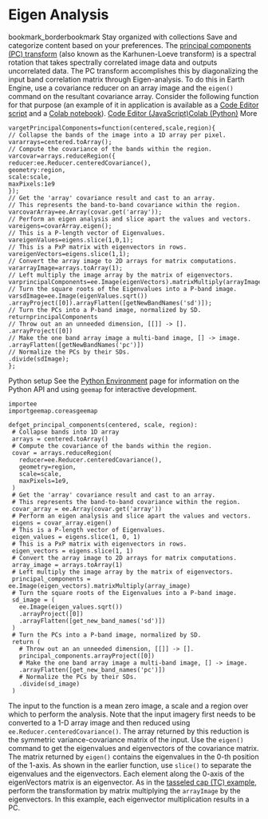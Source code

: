  
#  Eigen Analysis 
bookmark_borderbookmark Stay organized with collections  Save and categorize content based on your preferences.
The [principal components (PC) transform](http://en.wikipedia.org/wiki/Principal_component_analysis) (also known as the Karhunen-Loeve transform) is a spectral rotation that takes spectrally correlated image data and outputs uncorrelated data. The PC transform accomplishes this by diagonalizing the input band correlation matrix through Eigen-analysis. To do this in Earth Engine, use a covariance reducer on an array image and the `eigen()` command on the resultant covariance array. Consider the following function for that purpose (an example of it in application is available as a [Code Editor script](https://code.earthengine.google.com/30c0e509da3a644fc4fea031b7649f87) and a [Colab notebook](https://github.com/google/earthengine-community/blob/master/guides/linked/Earth_Engine_PCA.ipynb)).
[Code Editor (JavaScript)](https://developers.google.com/earth-engine/guides/arrays_eigen_analysis#code-editor-javascript-sample)[Colab (Python)](https://developers.google.com/earth-engine/guides/arrays_eigen_analysis#colab-python-sample) More
```
vargetPrincipalComponents=function(centered,scale,region){
// Collapse the bands of the image into a 1D array per pixel.
vararrays=centered.toArray();
// Compute the covariance of the bands within the region.
varcovar=arrays.reduceRegion({
reducer:ee.Reducer.centeredCovariance(),
geometry:region,
scale:scale,
maxPixels:1e9
});
// Get the 'array' covariance result and cast to an array.
// This represents the band-to-band covariance within the region.
varcovarArray=ee.Array(covar.get('array'));
// Perform an eigen analysis and slice apart the values and vectors.
vareigens=covarArray.eigen();
// This is a P-length vector of Eigenvalues.
vareigenValues=eigens.slice(1,0,1);
// This is a PxP matrix with eigenvectors in rows.
vareigenVectors=eigens.slice(1,1);
// Convert the array image to 2D arrays for matrix computations.
vararrayImage=arrays.toArray(1);
// Left multiply the image array by the matrix of eigenvectors.
varprincipalComponents=ee.Image(eigenVectors).matrixMultiply(arrayImage);
// Turn the square roots of the Eigenvalues into a P-band image.
varsdImage=ee.Image(eigenValues.sqrt())
.arrayProject([0]).arrayFlatten([getNewBandNames('sd')]);
// Turn the PCs into a P-band image, normalized by SD.
returnprincipalComponents
// Throw out an an unneeded dimension, [[]] -> [].
.arrayProject([0])
// Make the one band array image a multi-band image, [] -> image.
.arrayFlatten([getNewBandNames('pc')])
// Normalize the PCs by their SDs.
.divide(sdImage);
};
```
Python setup
See the [ Python Environment](https://developers.google.com/earth-engine/guides/python_install) page for information on the Python API and using `geemap` for interactive development.
```
importee
importgeemap.coreasgeemap
```
```
defget_principal_components(centered, scale, region):
 # Collapse bands into 1D array
 arrays = centered.toArray()
 # Compute the covariance of the bands within the region.
 covar = arrays.reduceRegion(
   reducer=ee.Reducer.centeredCovariance(),
   geometry=region,
   scale=scale,
   maxPixels=1e9,
 )
 # Get the 'array' covariance result and cast to an array.
 # This represents the band-to-band covariance within the region.
 covar_array = ee.Array(covar.get('array'))
 # Perform an eigen analysis and slice apart the values and vectors.
 eigens = covar_array.eigen()
 # This is a P-length vector of Eigenvalues.
 eigen_values = eigens.slice(1, 0, 1)
 # This is a PxP matrix with eigenvectors in rows.
 eigen_vectors = eigens.slice(1, 1)
 # Convert the array image to 2D arrays for matrix computations.
 array_image = arrays.toArray(1)
 # Left multiply the image array by the matrix of eigenvectors.
 principal_components = ee.Image(eigen_vectors).matrixMultiply(array_image)
 # Turn the square roots of the Eigenvalues into a P-band image.
 sd_image = (
   ee.Image(eigen_values.sqrt())
   .arrayProject([0])
   .arrayFlatten([get_new_band_names('sd')])
 )
 # Turn the PCs into a P-band image, normalized by SD.
 return (
   # Throw out an an unneeded dimension, [[]] -> [].
   principal_components.arrayProject([0])
   # Make the one band array image a multi-band image, [] -> image.
   .arrayFlatten([get_new_band_names('pc')])
   # Normalize the PCs by their SDs.
   .divide(sd_image)
 )
```

The input to the function is a mean zero image, a scale and a region over which to perform the analysis. Note that the input imagery first needs to be converted to a 1-D array image and then reduced using `ee.Reducer.centeredCovariance()`. The array returned by this reduction is the symmetric variance-covariance matrix of the input. Use the `eigen()` command to get the eigenvalues and eigenvectors of the covariance matrix. The matrix returned by `eigen()` contains the eigenvalues in the 0-th position of the 1-axis. As shown in the earlier function, use `slice()` to separate the eigenvalues and the eigenvectors. Each element along the 0-axis of the eigenVectors matrix is an eigenvector. As in the [tasseled cap (TC) example](https://developers.google.com/earth-engine/guides/arrays_array_images), perform the transformation by matrix multiplying the `arrayImage` by the eigenvectors. In this example, each eigenvector multiplication results in a PC.
